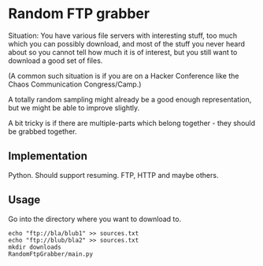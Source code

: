 # Random FTP grabber

Situation:
You have various file servers with interesting stuff,
too much which you can possibly download,
and most of the stuff you never heard about so you
cannot tell how much it is of interest,
but you still want to download a good set of files.

(A common such situation is if you are on a
Hacker Conference like the Chaos Communication Congress/Camp.)

A totally random sampling might already be a good enough
representation, but we might be able to improve slightly.

A bit tricky is if there are multiple-parts
which belong together - they should be grabbed together.

## Implementation

Python.
Should support resuming.
FTP, HTTP and maybe others.

## Usage

Go into the directory where you want to download to.

    echo "ftp://bla/blub1" >> sources.txt
    echo "ftp://blub/bla2" >> sources.txt
    mkdir downloads
    RandomFtpGrabber/main.py

